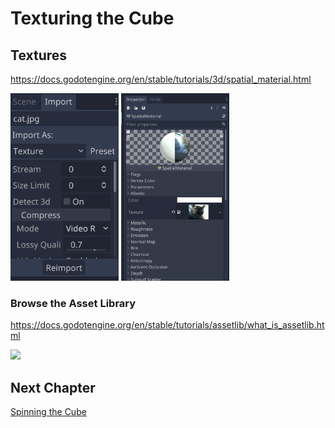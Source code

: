 # Texturing the Cube

## Textures

https://docs.godotengine.org/en/stable/tutorials/3d/spatial_material.html

<img src="images/textureimport.png" height="300">

<img src="images/materialtexture.png" height="300">

### Browse the Asset Library

https://docs.godotengine.org/en/stable/tutorials/assetlib/what_is_assetlib.html

<img src="images/assetlibrarymaterial.png" height="300">

## Next Chapter

[Spinning the Cube](../chapter6/README.md)


